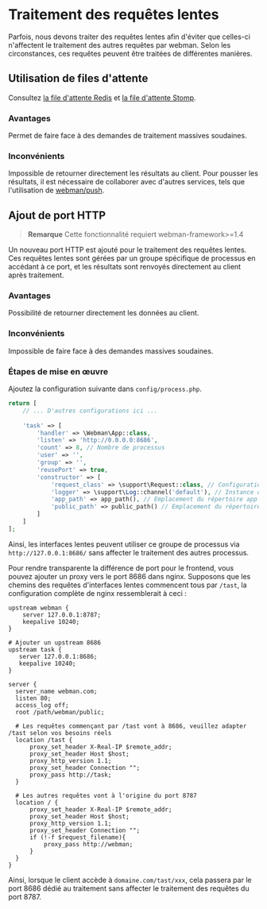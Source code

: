 # Traitement des requêtes lentes

Parfois, nous devons traiter des requêtes lentes afin d'éviter que celles-ci n'affectent le traitement des autres requêtes par webman. Selon les circonstances, ces requêtes peuvent être traitées de différentes manières.

## Utilisation de files d'attente

Consultez [la file d'attente Redis](https://www.workerman.net/plugin/12) et [la file d'attente Stomp](https://www.workerman.net/plugin/13).

### Avantages
Permet de faire face à des demandes de traitement massives soudaines.

### Inconvénients
Impossible de retourner directement les résultats au client. Pour pousser les résultats, il est nécessaire de collaborer avec d'autres services, tels que l'utilisation de [webman/push](https://www.workerman.net/plugin/2).

## Ajout de port HTTP

> **Remarque**
> Cette fonctionnalité requiert webman-framework>=1.4

Un nouveau port HTTP est ajouté pour le traitement des requêtes lentes. Ces requêtes lentes sont gérées par un groupe spécifique de processus en accédant à ce port, et les résultats sont renvoyés directement au client après traitement.

### Avantages
Possibilité de retourner directement les données au client.

### Inconvénients
Impossible de faire face à des demandes massives soudaines.

### Étapes de mise en œuvre
Ajoutez la configuration suivante dans `config/process.php`.
```php
return [
    // ... D'autres configurations ici ...
    
    'task' => [
        'handler' => \Webman\App::class,
        'listen' => 'http://0.0.0.0:8686',
        'count' => 8, // Nombre de processus
        'user' => '',
        'group' => '',
        'reusePort' => true,
        'constructor' => [
            'request_class' => \support\Request::class, // Configuration de la classe de requête
            'logger' => \support\Log::channel('default'), // Instance de journal
            'app_path' => app_path(), // Emplacement du répertoire app
            'public_path' => public_path() // Emplacement du répertoire public
        ]
    ]
];
```

Ainsi, les interfaces lentes peuvent utiliser ce groupe de processus via `http://127.0.0.1:8686/` sans affecter le traitement des autres processus.

Pour rendre transparente la différence de port pour le frontend, vous pouvez ajouter un proxy vers le port 8686 dans nginx. Supposons que les chemins des requêtes d'interfaces lentes commencent tous par `/tast`, la configuration complète de nginx ressemblerait à ceci :
```
upstream webman {
    server 127.0.0.1:8787;
    keepalive 10240;
}

# Ajouter un upstream 8686
upstream task {
   server 127.0.0.1:8686;
   keepalive 10240;
}

server {
  server_name webman.com;
  listen 80;
  access_log off;
  root /path/webman/public;

  # Les requêtes commençant par /tast vont à 8686, veuillez adapter /tast selon vos besoins réels
  location /tast {
      proxy_set_header X-Real-IP $remote_addr;
      proxy_set_header Host $host;
      proxy_http_version 1.1;
      proxy_set_header Connection "";
      proxy_pass http://task;
  }

  # Les autres requêtes vont à l'origine du port 8787
  location / {
      proxy_set_header X-Real-IP $remote_addr;
      proxy_set_header Host $host;
      proxy_http_version 1.1;
      proxy_set_header Connection "";
      if (!-f $request_filename){
          proxy_pass http://webman;
      }
  }
}
```

Ainsi, lorsque le client accède à `domaine.com/tast/xxx`, cela passera par le port 8686 dédié au traitement sans affecter le traitement des requêtes du port 8787.
